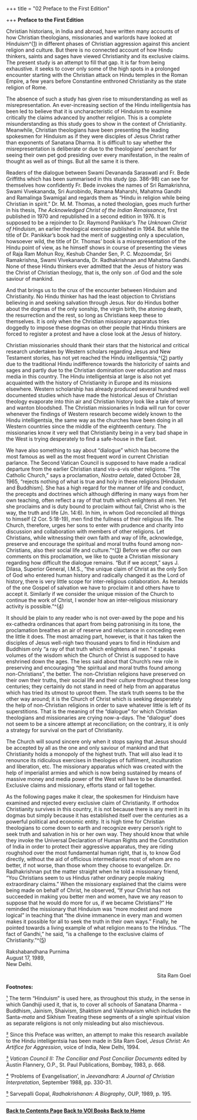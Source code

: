 +++
title = "02 Preface to the First Edition"

+++
**Preface to the First Edition**

Christian historians, in India and abroad, have written many accounts of how Christian theologians, missionaries and warlords have looked at Hinduism^([1](#1)) in different phases of Christian aggression against this ancient religion and culture. But there is no connected account of how Hindu thinkers, saints and sages have viewed Christianity and its exclusive claims. The present study is an attempt to fill that gap. It is far from being exhaustive. it seeks to cover only some of the high spots in a prolonged encounter starting with the Christian attack on Hindu temples in the Roman Empire, a few years before Constantine enthroned Christianity as the state religion of Rome.

The absence of such a study has given rise to misunderstanding as well as misrepresentation. An ever-increasing section of the Hindu intelligentsia has been led to believe that it is uncharacteristic of Hinduism to examine critically the claims advanced by another religion. This is a complete misunderstanding as this study goes to show in the context of Christianity. Meanwhile, Christian theologians have been presenting the leading spokesmen for Hinduism as if they were disciples of Jesus Christ rather than exponents of Sanatana Dharma. It is difficult to say whether the misrepresentation is deliberate or due to the theologians’ penchant for seeing their own pet god presiding over every manifestation, in the realm of thought as well as of things. But all the same it is there.

Readers of the dialogue between Swami Devananda Saraswati and Fr. Bede Griffiths which has been summarised in this study (pp. 386-98) can see for themselves how confidently Fr. Bede invokes the names of Sri Ramakrishna, Swami Vivekananda, Sri Aurobindo, Ramana Maharshi, Mahatma Gandhi and Ramalinga Swamigal and regards them as “Hindu in religion while being Christian in spirit.” Dr. M. M. Thomas, a noted theologian, goes much further in his thesis, *The Acknowledged Christ of the Indian Renaissance*, first published in 1970 and republished in a second edition in 1976. It is supposed to be a rejoinder to Dr. Raymond Panikkar’s *The Unknown Christ of Hinduism*, an earlier theological exercise published in 1964. But while the title of Dr. Panikkar’s book had the merit of suggesting only a speculation, howsoever wild, the title of Dr. Thomas’ book is a misrepresentation of the Hindu point of view, as he himself shows in course of presenting the views of Raja Ram Mohun Roy, Keshub Chander Sen, P. C. Mozoomdar, Sri Ramakrishna, Swami Vivekananda, Dr. Radhakrishnan and Mahatma Gandhi. None of these Hindu thinkers ever admitted that the Jesus of history was the Christ of Christian theology, that is, the only son .of God and the sole saviour of mankind.

And that brings us to the crux of the encounter between Hinduism and Christianity. No Hindu thinker has had the least objection to Christians believing in and seeking salvation through Jesus. Nor do Hindus bother about the dogmas of the only sonship, the virgin birth, the atoning death, the resurrection and the rest, so long as Christians keep these to themselves. It is only when the Christian missionary apparatus tries doggedly to impose these dogmas on other people that Hindu thinkers are forced to register a protest and have a close look at the Jesus of history.

Christian missionaries should thank their stars that the historical and critical research undertaken by Western scholars regarding Jesus and New Testament stories, has not yet reached the Hindu intelligentsia,^([2](#2)) partly due to the traditional Hindu indifference towards the historicity of saints and sages and partly due to the Christian domination over education and mass media in this country. The Hindu intelligentsia at large is also not yet acquainted with the history of Christianity in Europe and its missions elsewhere. Western scholarship has already produced several hundred well documented studies which have made the historical Jesus of Christian theology evaporate into thin air and Christian history look like a tale of terror and wanton bloodshed. The Christian missionaries in India will run for cover whenever the findings of Western research become widely known to the Hindu intelligentsia, the same way as the churches have been doing in all Western countries since the middle of the eighteenth century. The missionaries know it very well that Christianity being in a very bad shape in the West is trying desperately to find a safe-house in the East.

We have also something to say about “dialogue” which has become the most famous as well as the most frequent word in current Christian parlance. The Second Vatican Council is supposed to have made a radical departure from the earlier Christian stand vis-a-vis other religions. “The Catholic Church,” says a proclamation, *Nostra aetale*, dated October 28, 1965, “rejects nothing of what is true and holy in these religions \[Hinduism and Buddhism\]. She has a high regard for the manner of life and conduct, the precepts and doctrines which although differing in many ways from her own teaching, often reflect a ray of that truth which enlightens all men. Yet she proclaims and is duty bound to proclaim without fail, Christ who is the way, the truth and life (Jn. 14:6). In him, in whom God reconciled all things to himself (2 Cor. 5:18-19), men find the fullness of their religious life. The Church, therefore, urges her sons to enter with prudence and charity into discussion and collaboration with members of other religions. Let Christians, while witnessing their own faith and way of life, acknowledge, preserve and encourage the spiritual and moral truths found among non-Christians, also their social life and culture.”^([3](#3)) Before we offer our own comments on this proclamation, we like to quote a Christian missionary regarding how difficult the dialogue remains. “But if we accept,” says J. Dilasa, Superior General, I.M.S., “the unique claim of Christ as the only Son of God who entered human history and radically changed it as the Lord of history, there is very little scope for inter-religious collaboration. As heralds of the one Gospel of salvation we have to proclaim it and others have to accept it. Similarly if we consider the unique mission of the Church to continue the work of Christ, I wonder how an inter-religious missionary activity is possible.”^([4](#4))

It should be plain to any reader who is not over-awed by the pope and his ex-cathedra ordinances that apart from being patronising in its tone, the proclamation breathes an air of reserve and reluctance in conceding even the little it does. The most amazing part, however, is that it has taken the disciples of Jesus well-nigh two thousand years to find in Hinduism and Buddhism only “a ray of that truth which enlightens all men.” it speaks volumes of the wisdom which the Church of Christ is supposed to have enshrined down the ages. The less said about that Church’s new role in preserving and encouraging “the spiritual and moral truths found among non-Christians”, the better. The non-Christian religions have preserved on their own their truths, their social life and their culture throughout these long centuries; they certainly do not stand in need of help from an apparatus which has tried its utmost to uproot them. The stark truth seems to be the other way around; it is the Church of Christ which is seeking desperately the help of non-Christian religions in order to save whatever little is left of its superstitions. That is the meaning of the “dialogue” for which Christian theologians and missionaries are crying now-a-days. The “dialogue” does not seem to be a sincere attempt at reconciliation; on the contrary, it is only a strategy for survival on the part of Christianity.

The Church will sound sincere only when it stops saying that Jesus should be accepted by all as the one and only saviour of mankind and that Christianity holds a monopoly of the highest truth. That will also lead it to renounce its ridiculous exercises in theologies of fulfilment, inculturation and liberation, etc. The missionary apparatus which was created with the help of imperialist armies and which is now being sustained by means of massive money and media power of the West will have to be dismantled. Exclusive claims and missionary, efforts stand or fall together.

As the following pages make it clear, the spokesmen for Hinduism have examined and rejected every exclusive claim of Christianity. If orthodox Christianity survives in this country, it is not because there is any merit in its dogmas but simply because it has established itself over the centuries as a powerful political and economic entity. It is high time for Christian theologians to come down to earth and recognize every person’s right to seek truth and salvation in his or her own way. They should know that while they invoke the Universal Declaration of Human Rights and the Constitution of India in order to protect their aggressive apparatus, they are riding roughshod over the most fundamental human right, that is, to know God directly, without the aid of officious intermediaries most of whom are no better, if not worse, than those whom they choose to evangelize. Dr. Radhakrishnan put the matter straight when he told a missionary friend, “You Christians seem to us Hindus rather ordinary people making extraordinary claims.” When the missionary explained that the claims were being made on behalf of Christ, he observed, “If your Christ has not succeeded in making you better men and women, have we any reason to suppose that he would do more for us, if we became Christians?” He reminded the missionary that Hinduism was “more modest and more logical” in teaching that “the divine immanence in every man and women makes it possible for all to seek the truth in their own ways.” Finally, he pointed towards a living example of what religion means to the Hindus. “The fact of Gandhi,” he said, “is a challenge to the exclusive claims of Christianity.”^([5](#5))

Rakshabandhana Purnima   
August 17, 1989,   
New Delhi.

<div align="right">

Sita Ram Goel

</div>

  

**Footnotes:**

[¹](#1a) The term “Hinduism” is used here, as throughout this study, in the sense in which Gandhiji used it, that is, to cover all schools of Sanatana Dharma - Buddhism, Jainism, Shaivism, Shaktism and Vaishnavism which includes the Santa-*mata* and Sikhism Treating these segments of a single spiritual vision as separate religions is not only misleading but also mischievous.

[²](#2a) Since this Preface was written, an attempt to make this research available to the Hindu intelligentsia has been made in Sita Ram Goel, *Jesus Christ: An Artifice for Aggression*, voice of India, New Delhi, 1994.

[³](#3a) *Vatican Council II: The Conciliar and Post Conciliar Documents* edited by Austin Flannery, O.P., St. Paul Publications, Bombay, 1983, p. 668. 

[⁴](#4a) ‘Problems of Evangelisation’, in *Jeevandhara: A Journal of Christian Interpretation*, September 1988, pp. 330-31.

[⁵](#5a) Sarvepalli Gopal, *Radhakrishanan: A Biography*, OUP, 1989, p. 195.

  

------------------------------------------------------------------------

**[Back to Contents Page](index.htm)    [Back to VOI
Books](http://voiceofdharma.org/books)    [Back to Home](http://voiceofdharma.org)**
